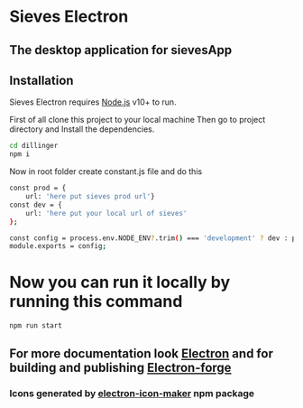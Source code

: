 # Sieves Electron
## The desktop application for sievesApp

## Installation

Sieves Electron requires [Node.js](https://nodejs.org/) v10+ to run.

First of all clone this project to your local machine
Then go to project directory and Install the dependencies.

```sh
cd dillinger
npm i
```

Now in root folder create constant.js file and do this

```sh
const prod = {
    url: 'here put sieves prod url'}
const dev = {
    url: 'here put your local url of sieves'
};

const config = process.env.NODE_ENV?.trim() === 'development' ? dev : prod;
module.exports = config;
```
# Now you can run it locally by running this command
```sh
npm run start
```

## For more documentation look [Electron](https://electronjs.org) and for building and publishing [Electron-forge](https://www.electronforge.io/)

### Icons generated by [electron-icon-maker](https://www.npmjs.com/package/electron-icon-maker) npm package